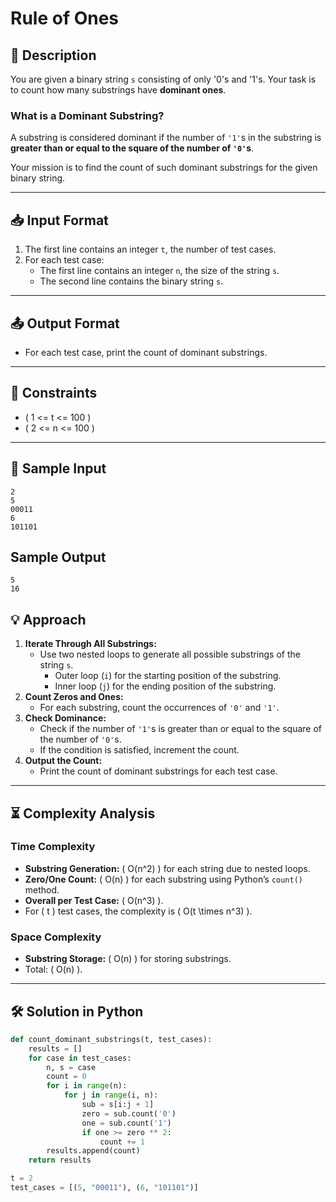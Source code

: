 # Rule of Ones

## 📝 Description

You are given a binary string `s` consisting of only '0's and '1's. Your task is to count how many substrings have **dominant ones**.

### What is a Dominant Substring?
A substring is considered dominant if the number of `'1'`s in the substring is **greater than or equal to the square of the number of `'0'`s**.

Your mission is to find the count of such dominant substrings for the given binary string.

---

## 📥 Input Format

1. The first line contains an integer `t`, the number of test cases.
2. For each test case:
   - The first line contains an integer `n`, the size of the string `s`.
   - The second line contains the binary string `s`.

---

## 📤 Output Format

- For each test case, print the count of dominant substrings.

---

## 🧩 Constraints
- \( 1 <= t <= 100 \)
- \( 2 <= n <= 100 \)

---

## 🧪 Sample Input
    2
    5
    00011
    6
    101101
  
## **Sample Output**
    5
    16
    
    
## 💡 Approach

1. **Iterate Through All Substrings:**
   - Use two nested loops to generate all possible substrings of the string `s`.
     - Outer loop (`i`) for the starting position of the substring.
     - Inner loop (`j`) for the ending position of the substring.
2. **Count Zeros and Ones:**
   - For each substring, count the occurrences of `'0'` and `'1'`.
3. **Check Dominance:**
   - Check if the number of `'1'`s is greater than or equal to the square of the number of `'0'`s.
   - If the condition is satisfied, increment the count.
4. **Output the Count:**
   - Print the count of dominant substrings for each test case.

---

## ⏳ Complexity Analysis

### Time Complexity
- **Substring Generation:** \( O(n^2) \) for each string due to nested loops.
- **Zero/One Count:** \( O(n) \) for each substring using Python’s `count()` method.
- **Overall per Test Case:** \( O(n^3) \).
- For \( t \) test cases, the complexity is \( O(t \times n^3) \).

### Space Complexity
- **Substring Storage:** \( O(n) \) for storing substrings.
- Total: \( O(n) \).

---

## 🛠️ Solution in Python

```python
def count_dominant_substrings(t, test_cases):
    results = []
    for case in test_cases:
        n, s = case
        count = 0
        for i in range(n):
            for j in range(i, n):
                sub = s[i:j + 1]
                zero = sub.count('0')
                one = sub.count('1')
                if one >= zero ** 2:
                    count += 1
        results.append(count)
    return results

t = 2
test_cases = [(5, "00011"), (6, "101101")]
